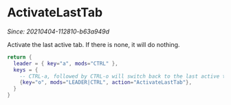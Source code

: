 # ActivateLastTab

*Since: 20210404-112810-b63a949d*

Activate the last active tab. If there is none, it will do nothing.

```lua
return {
  leader = { key="a", mods="CTRL" },
  keys = {
    -- CTRL-a, followed by CTRL-o will switch back to the last active tab
    {key="o", mods="LEADER|CTRL", action="ActivateLastTab"},
  }
}
```


